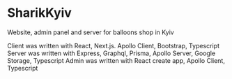 # SharikKyiv
Website, admin panel and server for balloons shop in Kyiv

Client was written with React, Next.js. Apollo Client, Bootstrap, Typescript
Server was written with Express, Graphql, Prisma, Apollo Server, Google Storage, Typescript
Admin was written with React create app, Apollo Client, Typescript

